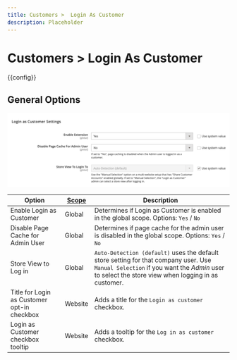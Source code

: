 ```yaml
---
title: Customers >  Login As Customer
description: Placeholder
---
```

# Customers >  Login As Customer

{{config}}

## General Options

![Login As Customer - General Options](./assets/login-as-customer.png)<!-- zoom -->

<!-- Login As Customer - General Options](https://docs.magento.com/user-guide/customers/login-as-customer.html#enable-the-feature) -->

| Option | [Scope](../getting-started/websites-stores-views.md#scope-settings) | Description |
|-- | -- | -- |
| Enable Login as Customer | Global | Determines if Login as Customer is enabled in the global scope. Options: `Yes` / `No` |
| Disable Page Cache for Admin User | Global | Determines if page cache for the admin user is disabled in the global scope. Options: `Yes` / `No` |
| Store View to Log in | Global | `Auto-Detection (default)` uses the default store setting for that company user. Use `Manual Selection` if you want the _Admin_ user to select the store view when logging in as customer. |
| Title for Login as Customer opt-in checkbox | Website | Adds a title for the `Login as customer` checkbox. |
| Login as Customer checkbox tooltip | Website | Adds a tooltip for the `Log in as customer` checkbox. |
